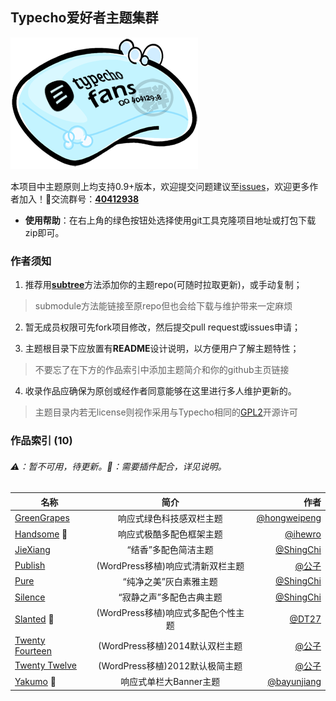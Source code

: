 ## Typecho爱好者主题集群

![logo](https://raw.githubusercontent.com/typecho-fans/typecho-fans.github.io/master/soapgroup.png)

本项目中主题原则上均支持0.9+版本，欢迎提交问题建议至[issues](https://github.com/typecho-fans/themes/issues)，欢迎更多作者加入！:penguin:交流群号：[**40412938**](http://shang.qq.com/wpa/qunwpa?idkey=a5a8afedf099e18ddf9b530db9217251e39001d52aace42888bf470d9b6cb86a)

- **使用帮助**：在右上角的绿色按钮处选择使用git工具克隆项目地址或打包下载zip即可。

### 作者须知
 
1. 推荐用[**subtree**](http://aoxuis.me/post/2013-08-06-git-subtree)方法添加你的主题repo(可随时拉取更新)，或手动复制；

 >submodule方法能链接至原repo但也会给下载与维护带来一定麻烦

2. 暂无成员权限可先fork项目修改，然后提交pull request或issues申请；

3. 主题根目录下应放置有**README**设计说明，以方便用户了解主题特性；

 >不要忘了在下方的作品索引中添加主题简介和你的github主页链接

4. 收录作品应确保为原创或经作者同意能够在这里进行多人维护更新的。

 >主题目录内若无license则视作采用与Typecho相同的[GPL2](https://github.com/typecho/typecho/blob/master/LICENSE.txt)开源许可

### 作品索引 (10)

###### :warning:：暂不可用，待更新。:dart:：需要插件配合，详见说明。

名称 | 简介 | 作者
---- | :----: | ----:
[GreenGrapes](/GreenGrapes) | 响应式绿色科技感双栏主题 | [@hongweipeng](https://github.com/hongweipeng)
[Handsome](/handsome) :dart: | 响应式极酷多配色框架主题 | [@ihewro](https://github.com/ihewro)
[JieXiang](/jiexiang) | “结香”多配色简洁主题 | [@ShingChi](https://github.com/shingchi)
[Publish](/publish) | (WordPress移植)响应式清新双栏主题 | [@公子](https://github.com/lizheming)
[Pure](/pure) | “纯净之美”灰白素雅主题 | [@ShingChi](https://github.com/shingchi)
[Silence](/silence) | “寂静之声”多配色古典主题 | [@ShingChi](https://github.com/shingchi)
[Slanted](/Slanted) :dart: | (WordPress移植)响应式多配色个性主题 | [@DT27](https://github.com/DT27)
[Twenty Fourteen](/twentyfourteen) | (WordPress移植)2014默认双栏主题 | [@公子](https://github.com/lizheming)
[Twenty Twelve](/twentytwelve) | (WordPress移植)2012默认极简主题 | [@公子](https://github.com/lizheming)
[Yakumo](/Yakumo) :dart: | 响应式单栏大Banner主题 | [@bayunjiang](https://github.com/bayunjiang)
